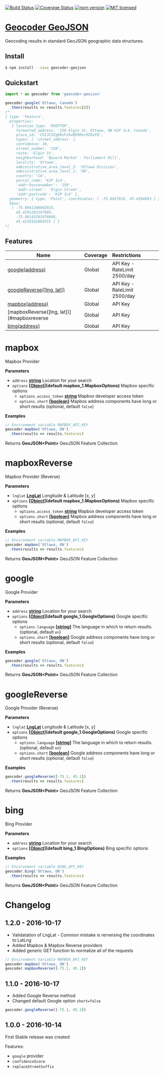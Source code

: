 [![Build Status](https://travis-ci.org/DenisCarriere/geocoder-geojson.svg?branch=master)](https://travis-ci.org/DenisCarriere/geocoder-geojson)
[![Coverage Status](https://coveralls.io/repos/github/DenisCarriere/geocoder-geojson/badge.svg?branch=master)](https://coveralls.io/github/DenisCarriere/geocoder-geojson?branch=master)
[![npm version](https://badge.fury.io/js/geocoder-geojson.svg)](https://badge.fury.io/js/geocoder-geojson)
[![MIT licensed](https://img.shields.io/badge/license-MIT-blue.svg)](https://raw.githubusercontent.com/DenisCarriere/geocoder-geojson/master/LICENSE)

# [Geocoder GeoJSON](https://www.npmjs.com/package/geocoder-geojson)

Geocoding results in standard GeoJSON geographic data structures.

## Install

```bash
$ npm install --save geocoder-geojson
```

## Quickstart

```javascript
import * as geocoder from 'geocoder-geojson'

geocoder.google('Ottawa, Canada')
  .then(results => results.features[0])
/*
{ type: 'Feature',
  properties:
   { location_type: 'ROOFTOP',
     formatted_address: '150 Elgin St, Ottawa, ON K2P 1L4, Canada',
     place_id: 'ChIJC5ZgQ6oFzkwRE0RurHZ6uFQ',
     types: [ 'street_address' ],
     confidence: 10,
     street_number: '150',
     route: 'Elgin St',
     neighborhood: 'Byward Market - Parliament Hill',
     locality: 'Ottawa',
     administrative_area_level_2: 'Ottawa Division',
     administrative_area_level_1: 'ON',
     country: 'CA',
     postal_code: 'K2P 1L4',
     'addr:housenumber': '150',
     'addr:street': 'Elgin Street',
     'addr:postcode': 'K2P 1L4' },
  geometry: { type: 'Point', coordinates: [ -75.6927819, 45.4204693 ] },
  bbox:
   [ -75.6941308802915,
     45.4191203197085,
     -75.69143291970849,
     45.4218182802915 ] }
*/
```

## Features

| Name                                          | Coverage    | Restrictions                 |
|-----------------------------------------------|:------------|:-----------------------------|
| [google(address)](#google)                    | Global      | API Key - RateLimit 2500/day
| [googleReverse([lng, lat])](#googlereverse)   | Global      | API Key - RateLimit 2500/day
| [mapbox(address)](#mapbox)                    | Global      | API Key
| [mapboxReverse([lng, lat])](#mapboxreverse    | Global      | API Key
| [bing(address)](#bing)                        | Global      | API Key
# mapbox

Mapbox Provider

**Parameters**

-   `address` **[string](https://developer.mozilla.org/en-US/docs/Web/JavaScript/Reference/Global_Objects/String)** Location for your search
-   `options` **\[[Object](https://developer.mozilla.org/en-US/docs/Web/JavaScript/Reference/Global_Objects/Object)](default mapbox_1.MapboxOptions)** Mapbox specific options
    -   `options.access_token` **[string](https://developer.mozilla.org/en-US/docs/Web/JavaScript/Reference/Global_Objects/String)** Mapbox developer access token
    -   `options.short` **\[[boolean](https://developer.mozilla.org/en-US/docs/Web/JavaScript/Reference/Global_Objects/Boolean)]** Mapbox address components have long or short results (optional, default `false`)

**Examples**

```javascript
// Environment variable MAPBOX_API_KEY
geocoder.mapbox('Ottawa, ON')
  .then(results => results.features)
```

Returns **GeoJSON&lt;Point>** GeoJSON Feature Collection

# mapboxReverse

Mapbox Provider (Reverse)

**Parameters**

-   `lnglat` **[LngLat](https://en.wikipedia.org/wiki/World_Geodetic_System)** Longitude & Latitude [x, y]
-   `options` **\[[Object](https://developer.mozilla.org/en-US/docs/Web/JavaScript/Reference/Global_Objects/Object)](default mapbox_1.MapboxOptions)** Mapbox specific options
    -   `options.access_token` **[string](https://developer.mozilla.org/en-US/docs/Web/JavaScript/Reference/Global_Objects/String)** Mapbox developer access token
    -   `options.short` **\[[boolean](https://developer.mozilla.org/en-US/docs/Web/JavaScript/Reference/Global_Objects/Boolean)]** Mapbox address components have long or short results (optional, default `false`)

**Examples**

```javascript
// Environment variable MAPBOX_API_KEY
geocoder.mapbox('Ottawa, ON')
  .then(results => results.features)
```

Returns **GeoJSON&lt;Point>** GeoJSON Feature Collection

# google

Google Provider

**Parameters**

-   `address` **[string](https://developer.mozilla.org/en-US/docs/Web/JavaScript/Reference/Global_Objects/String)** Location for your search
-   `options` **\[[Object](https://developer.mozilla.org/en-US/docs/Web/JavaScript/Reference/Global_Objects/Object)](default google_1.GoogleOptions)** Google specific options
    -   `options.language` **\[[string](https://developer.mozilla.org/en-US/docs/Web/JavaScript/Reference/Global_Objects/String)]** The language in which to return results. (optional, default `en`)
    -   `options.short` **\[[boolean](https://developer.mozilla.org/en-US/docs/Web/JavaScript/Reference/Global_Objects/Boolean)]** Google address components have long or short results (optional, default `false`)

**Examples**

```javascript
geocoder.google('Ottawa, ON')
  .then(results => results.features)
```

Returns **GeoJSON&lt;Point>** GeoJSON Feature Collection

# googleReverse

Google Provider (Reverse)

**Parameters**

-   `lnglat` **[LngLat](https://en.wikipedia.org/wiki/World_Geodetic_System)** Longitude & Latitude [x, y]
-   `options` **\[[Object](https://developer.mozilla.org/en-US/docs/Web/JavaScript/Reference/Global_Objects/Object)](default google_1.GoogleOptions)** Google specific options
    -   `options.language` **\[[string](https://developer.mozilla.org/en-US/docs/Web/JavaScript/Reference/Global_Objects/String)]** The language in which to return results. (optional, default `en`)
    -   `options.short` **\[[boolean](https://developer.mozilla.org/en-US/docs/Web/JavaScript/Reference/Global_Objects/Boolean)]** Google address components have long or short results (optional, default `false`)

**Examples**

```javascript
geocoder.googleReverse([-75.1, 45.1])
  .then(results => results.features)
```

Returns **GeoJSON&lt;Point>** GeoJSON Feature Collection

# bing

Bing Provider

**Parameters**

-   `address` **[string](https://developer.mozilla.org/en-US/docs/Web/JavaScript/Reference/Global_Objects/String)** Location for your search
-   `options` **\[[Object](https://developer.mozilla.org/en-US/docs/Web/JavaScript/Reference/Global_Objects/Object)](default bing_1.BingOptions)** Bing specific options

**Examples**

```javascript
// Environment variable BING_API_KEY
geocoder.bing('Ottawa, ON')
  .then(results => results.features)
```

Returns **GeoJSON&lt;Point>** GeoJSON Feature Collection

# Changelog

## 1.2.0 - 2016-10-17

- Validatation of LngLat - Common mistake is rerversing the coordinates to LatLng
- Added Mapbox & Mapbox Reverse providers
- Added generic GET function to normalize all of the requests
```javascript
// Environment Variable MAPBOX_API_KEY
geocoder.mapbox('Ottawa, ON')
geocoder.mapboxReverse([-75.1, 45.1])
```

## 1.1.0 - 2016-10-17

- Added Google Reverse method
- Changed default Google option `short=false`
```javascript
geocoder.googleReverse([-75.1, 45.1])
```

## 1.0.0 - 2016-10-14

First Stable release was created

Features:

- `google` provider
- `confidenceScore`
- `replaceStreetSuffix`
